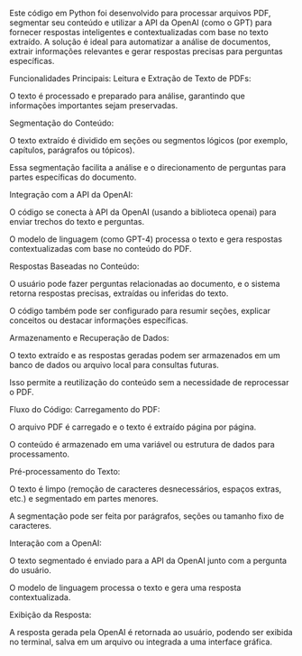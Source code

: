 Este código em Python foi desenvolvido para processar arquivos PDF, segmentar seu conteúdo e utilizar a API da OpenAI (como o GPT) para fornecer respostas inteligentes e contextualizadas com base no texto extraído. A solução é ideal para automatizar a análise de documentos, extrair informações relevantes e gerar respostas precisas para perguntas específicas.

Funcionalidades Principais:
Leitura e Extração de Texto de PDFs:

O texto é processado e preparado para análise, garantindo que informações importantes sejam preservadas.

Segmentação do Conteúdo:

O texto extraído é dividido em seções ou segmentos lógicos (por exemplo, capítulos, parágrafos ou tópicos).

Essa segmentação facilita a análise e o direcionamento de perguntas para partes específicas do documento.

Integração com a API da OpenAI:

O código se conecta à API da OpenAI (usando a biblioteca openai) para enviar trechos do texto e perguntas.

O modelo de linguagem (como GPT-4) processa o texto e gera respostas contextualizadas com base no conteúdo do PDF.

Respostas Baseadas no Conteúdo:

O usuário pode fazer perguntas relacionadas ao documento, e o sistema retorna respostas precisas, extraídas ou inferidas do texto.

O código também pode ser configurado para resumir seções, explicar conceitos ou destacar informações específicas.

Armazenamento e Recuperação de Dados:

O texto extraído e as respostas geradas podem ser armazenados em um banco de dados ou arquivo local para consultas futuras.

Isso permite a reutilização do conteúdo sem a necessidade de reprocessar o PDF.

Fluxo do Código:
Carregamento do PDF:

O arquivo PDF é carregado e o texto é extraído página por página.

O conteúdo é armazenado em uma variável ou estrutura de dados para processamento.

Pré-processamento do Texto:

O texto é limpo (remoção de caracteres desnecessários, espaços extras, etc.) e segmentado em partes menores.

A segmentação pode ser feita por parágrafos, seções ou tamanho fixo de caracteres.

Interação com a OpenAI:

O texto segmentado é enviado para a API da OpenAI junto com a pergunta do usuário.

O modelo de linguagem processa o texto e gera uma resposta contextualizada.

Exibição da Resposta:

A resposta gerada pela OpenAI é retornada ao usuário, podendo ser exibida no terminal, salva em um arquivo ou integrada a uma interface gráfica.
